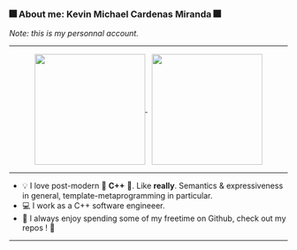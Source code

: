 ### 🎆 About me: Kevin Michael Cardenas Miranda 🎆

_Note: this is my personnal account._

---
<!--
<div align="center"> 

<img height=259 src="https://github-readme-stats-kevin-mcm.vercel.app/api/top-langs/?username=kevin-mcm&layout=compact&langs_count=20&role=owner,collaborator&theme=tokyonight&hide=matlab" alt="Language stats" />

<img height=259 src="https://github-readme-stats-kevin-mcm.vercel.app/api?username=kevin-mcm&show_icons=true&line_height=28&card_width=347&include_all_commits=true&role=owner,collaborator&show=reviews,discussions_answered&exclude_repo=github-readme-stats&theme=tokyonight&" alt="Github stats" />

</div>
![Kevin's GitHub stats](https://github-readme-stats-kevin-mcm.vercel.app/api/top-langs/?username=kevin-mcm&layout=compact&langs_count=20&role=owner,collaborator&theme=tokyonight&hide=matlab)
---
![Kevin's GitHub stats](https://github-readme-stats-kevin-mcm.vercel.app/api?username=kevin-mcm&show_icons=true&line_height=28&card_width=347&include_all_commits=true&role=owner,collaborator&show=reviews,discussions_answered&exclude_repo=github-readme-stats&theme=tokyonight&)
-->

<div align="center">
	<a href="https://github.com/kevin-mcm">
		<img height=200 align="center" src="https://github-readme-stats-kevin-mcm.vercel.app/api/top-langs/?username=kevin-mcm&layout=compact&langs_count=20&role=owner,collaborator&theme=tokyonight&hide=matlab" />
	</a> &nbsp;
	<a href="https://github.com/kevin-mcm">
		<img height=200 align="center" src="https://github-readme-stats-kevin-mcm.vercel.app/api?username=kevin-mcm&show_icons=true&line_height=28&card_width=347&include_all_commits=true&role=owner,collaborator&show=reviews,discussions_answered&exclude_repo=github-readme-stats&theme=tokyonight&"/>
	</a>
</div>


---

- 💡 I love post-modern 🌟 **C++** 🌟. Like **really**. Semantics & expressiveness in general, template-metaprogramming in particular.
- 💻 I work as a C++ software engineeer.
- 🌠 I always enjoy spending some of my freetime on Github, check out my repos ! 💖

---
